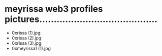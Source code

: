 # meyrissa web3 profiles pictures.........................................
- 0xrissa (1).jpg
- 0xrissa (2).jpg
- 0xrissa (3).jpg
- 0xmeyrissa1 (1).jpg
